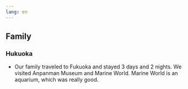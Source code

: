 ```yaml
---
lang: en
---
```


## Family

### Hukuoka

- Our family traveled to Fukuoka and stayed 3 days and 2 nights. We visited Anpanman Museum and Marine World. Marine World is an aquarium, which was really good.
